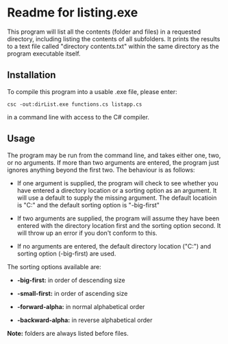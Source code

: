 # Readme for listing.exe

This program will list all the contents (folder and files) in a requested directory, including listing the contents
of all subfolders. It prints the results to a text file called "directory contents.txt" within the same directory as
the program executable itself.

## Installation

To compile this program into a usable .exe file, please enter:

    csc -out:dirList.exe functions.cs listapp.cs

in a command line with access to the C# compiler.

## Usage

The program may be run from the command line, and takes either one, two, or no arguments. If more than two arguments are entered,
the program just ignores anything beyond the first two. The behaviour is as follows:

* If one argument is supplied, the program will check to see whether you have entered a directory location or a sorting option as
an argument. It will use a default to supply the missing argument. The default locatioin is "C:\" and the default sorting option
is "-big-first"

* If two arguments are supplied, the program will assume they have been entered with the directory location first and the sorting option
second. It will throw up an error if you don't conform to this.

* If no arguments are entered, the default directory location ("C:\") and sorting option (-big-first) are used.

The sorting options available are:

* **-big-first:** in order of descending size

* **-small-first:** in order of ascending size

* **-forward-alpha:** in normal alphabetical order

* **-backward-alpha:** in reverse alphabetical order

**Note:** folders are always listed before files.